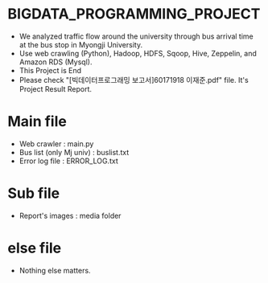 # BIGDATA_PROGRAMMING_PROJECT
- We analyzed traffic flow around the university through bus arrival time at the bus stop in Myongji University.
- Use web crawling (Python), Hadoop, HDFS, Sqoop, Hive, Zeppelin, and Amazon RDS (Mysql).
- This Project is End
- Please check "[빅데이터프로그래밍 보고서]60171918 이재준.pdf" file. It's Project Result Report.

# Main file
- Web crawler : main.py
- Bus list (only Mj univ) : buslist.txt
- Error log file : ERROR_LOG.txt

# Sub file
- Report's images : media folder

# else file
- Nothing else matters.
